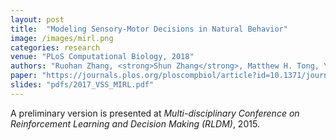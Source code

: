 ```yaml
---
layout: post
title:  "Modeling Sensory-Motor Decisions in Natural Behavior"
image: /images/mirl.png
categories: research
venue: "PLoS Computational Biology, 2018"
authors: "Ruohan Zhang, <strong>Shun Zhang</strong>, Matthew H. Tong, Yuchen Cui, Constatin A. Rothkopf, Dana H. Ballard, and Mary M. Hayhoe"
paper: "https://journals.plos.org/ploscompbiol/article?id=10.1371/journal.pcbi.1006518"
slides: "pdfs/2017_VSS_MIRL.pdf"
---
```

A preliminary version is presented at _Multi-disciplinary Conference on Reinforcement Learning and Decision Making (RLDM)_, 2015.
